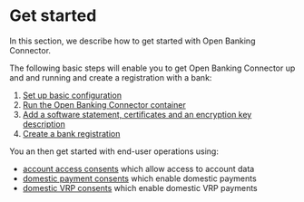 # Get started

In this section, we describe how to get started with Open Banking Connector.

The following basic steps will enable you to get Open Banking Connector up and and running and create a registration
with a bank:

1. [Set up basic configuration](./set-up-basic-configuration/README.md#set-up-basic-configuration)
2. [Run the Open Banking Connector container](./run-container/README.md)
3. [Add a software statement, certificates and an encryption key description](./add-software-statement-etc/README.md)
4. [Create a bank registration](./create-bank-registration/README.md)

You an then get started with end-user operations using:

- [account access consents](./account-access-consents/README.md) which allow access to account data
- [domestic payment consents](./domestic-payment-consents/README.md) which enable domestic payments
- [domestic VRP consents](./domestic-vrp-consents/README.md) which enable domestic VRP payments
